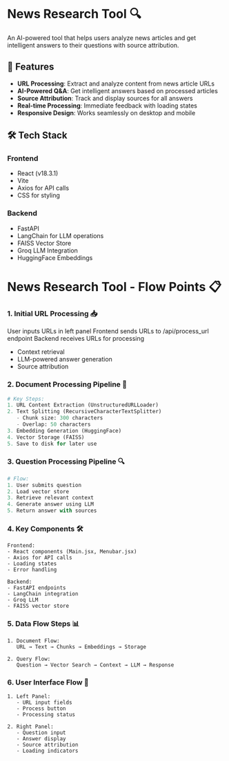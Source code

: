 # News Research Tool 🔍

An AI-powered tool that helps users analyze news articles and get intelligent answers to their questions with source attribution.

## 🌟 Features

- **URL Processing**: Extract and analyze content from news article URLs
- **AI-Powered Q&A**: Get intelligent answers based on processed articles
- **Source Attribution**: Track and display sources for all answers
- **Real-time Processing**: Immediate feedback with loading states
- **Responsive Design**: Works seamlessly on desktop and mobile

## 🛠️ Tech Stack

### Frontend
- React (v18.3.1)
- Vite
- Axios for API calls
- CSS for styling

### Backend
- FastAPI
- LangChain for LLM operations
- FAISS Vector Store
- Groq LLM Integration
- HuggingFace Embeddings



# News Research Tool - Flow Points 📋

### 1. Initial URL Processing 📥
User inputs URLs in left panel
Frontend sends URLs to /api/process_url endpoint
Backend receives URLs for processing
   - Context retrieval
   - LLM-powered answer generation
   - Source attribution


### 2. Document Processing Pipeline 📄
```python
# Key Steps:
1. URL Content Extraction (UnstructuredURLLoader)
2. Text Splitting (RecursiveCharacterTextSplitter)
   - Chunk size: 300 characters
   - Overlap: 50 characters
3. Embedding Generation (HuggingFace)
4. Vector Storage (FAISS)
5. Save to disk for later use
```


### 3. Question Processing Pipeline 🔍
```python
# Flow:
1. User submits question
2. Load vector store
3. Retrieve relevant context
4. Generate answer using LLM
5. Return answer with sources
```


### 4. Key Components 🛠️
```
Frontend:
- React components (Main.jsx, Menubar.jsx)
- Axios for API calls
- Loading states
- Error handling

Backend:
- FastAPI endpoints
- LangChain integration
- Groq LLM
- FAISS vector store
```



### 5. Data Flow Steps 📊
```
1. Document Flow:
   URL → Text → Chunks → Embeddings → Storage

2. Query Flow:
   Question → Vector Search → Context → LLM → Response
```

### 6. User Interface Flow 👤
```
1. Left Panel:
   - URL input fields
   - Process button
   - Processing status

2. Right Panel:
   - Question input
   - Answer display
   - Source attribution
   - Loading indicators
```





